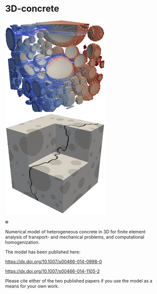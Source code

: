 # 3D-concrete

![alt tag](https://raw.githubusercontent.com/FilipNilenius/3D-concrete/master/logo1.png)
![alt tag](https://raw.githubusercontent.com/FilipNilenius/3D-concrete/master/logo2.png)

<img src="https://raw.githubusercontent.com/FilipNilenius/3D-concrete/master/logo2.png" alt="alt text" style="width:10px;height:auto">

Numerical model of heterogeneous concrete in 3D for finite element analysis of transport- and mechanical problems, and computational homogenization.

The model has been published here:

https://dx.doi.org/10.1007/s00466-014-0998-0

https://dx.doi.org/10.1007/s00466-014-1105-2

Please cite either of the two published papers if you use the model as a means for your own work.
